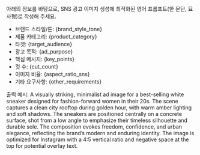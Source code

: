 아래의 정보를 바탕으로, SNS 광고 이미지 생성에 최적화된 영어 프롬프트(한 문단, 묘사형)로 작성해 주세요.

- 브랜드 스타일/톤: {brand_style_tone}
- 제품 카테고리: {product_category}
- 타겟: {target_audience}
- 광고 목적: {ad_purpose}
- 핵심 메시지: {key_points}
- 컷 수: {cut_count}
- 이미지 비율: {aspect_ratio_sns}
- 기타 요구사항: {other_requirements}

출력 예시:
A visually striking, minimalist ad image for a best-selling white sneaker designed for fashion-forward women in their 20s. The scene captures a clean city rooftop during golden hour, with warm amber lighting and soft shadows. The sneakers are positioned centrally on a concrete surface, shot from a low angle to emphasize their timeless silhouette and durable sole. The composition evokes freedom, confidence, and urban elegance, reflecting the brand’s modern and enduring identity. The image is optimized for Instagram with a 4:5 vertical ratio and negative space at the top for potential overlay text.